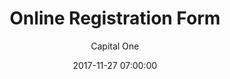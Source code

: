 ---
layout: post
permalink: /:title/
title: "Online Registration Form"
featuredTitle: "Online Registration Form"
date: 2017-11-27 07:00:00
number: 13
theme:
author: Capital One
tags: >
category: eshop
visible: true
featured: true
logo: /assets/img/charity/AutismOntario_BW.png
featuredImage: /assets/img/2017/pattern-red.png
github: https://github.com/CapitalOneCanadaHackathon/MentorMatcher
description: This web app provides an online registration form with a special admin interface that displays auto-generated registrant matches.
---
